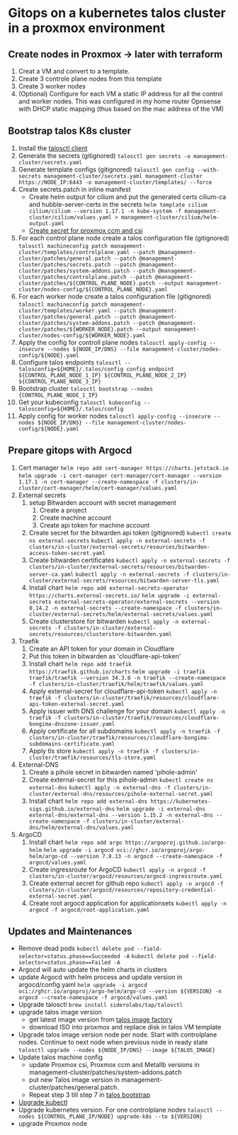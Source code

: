 # Gitops on a kubernetes talos cluster in a proxmox environment

## Create nodes in Proxmox -> later with terraform

1. Creat a VM and convert to a template.
2. Create 3 controle plane nodes from this template
3. Create 3 worker nodes
4. (Optional) Configure for each VM a static IP address for all the control and worker nodes. This was configured in my home router Opnsense with DHCP static mapping (thus based on the mac address of the VM)

## Bootstrap talos K8s cluster

1. Install the [talosctl client](https://www.talos.dev/v1.9/talos-guides/install/talosctl/)
2. Generate the secrets (gitignored)
   `talosctl gen secrets -o management-cluster/secrets.yaml`
3. Generate template configs (gitignored)
   `talosctl gen config --with-secrets management-cluster/secrets.yaml management-cluster https://NODE_IP:6443 -o management-cluster/templates/ --force`
4. Create secrets.patch in inline manifest
   - Create helm output for cilium and put the generated certs cilium-ca and hubble-server-certs in the secrets
     `helm template cilium cilium/cilium --version 1.17.1 -n kube-system -f management-cluster/cilium/values.yaml > management-cluster/cilium/helm-output.yaml`
   - [Create secret for proxmox ccm and csi](https://github.com/sergelogvinov/proxmox-csi-plugin/blob/main/docs/install.md#install-the-plugin-by-using-talos-machine-config)
5. For each control plane node create a talos configuration file (gitignored)
   `talosctl machineconfig patch management-cluster/templates/controlplane.yaml --patch @management-cluster/patches/general.patch --patch @management-cluster/patches/secrets.patch --patch @management-cluster/patches/system-addons.patch --patch @management-cluster/patches/controlplane.patch --patch @management-cluster/patches/${CONTROL_PLANE_NODE}.patch --output management-cluster/nodes-config/${CONTROL_PLANE_NODE}.yaml`
6. For each worker node create a talos configuration file (gitignored)
   `talosctl machineconfig patch management-cluster/templates/worker.yaml --patch @management-cluster/patches/general.patch --patch @management-cluster/patches/system-addons.patch --patch @management-cluster/patches/${WORKER_NODE}.patch --output management-cluster/nodes-config/${WORKER_NODE}.yaml`
7. Apply the config for controll plane nodes
   `talosctl apply-config --insecure --nodes ${NODE_IP/DNS} --file management-cluster/nodes-config/${NODE}.yaml`
8. Configure talos endpoints
   `talosctl --talosconfig=${HOME}/.talos/config config endpoint ${CONTROL_PLANE_NODE_1_IP} ${CONTROL_PLANE_NODE_2_IP} ${CONTROL_PLANE_NODE_3_IP}`
9. Bootstrap cluster
   `talosctl bootstrap --nodes {CONTROL_PLANE_NODE_1_IP}`
10. Get your kubeconfig
    `talosctl kubeconfig --talosconfig=${HOME}/.talos/config`
11. Apply config for worker nodes
    `talosctl apply-config --insecure --nodes ${NODE_IP/DNS} --file management-cluster/nodes-config/${NODE}.yaml`

## Prepare gitops with Argocd

1. Cert manager
   `helm repo add cert-manager https://charts.jetstack.io`
   `helm upgrade -i cert-manager cert-manager/cert-manager --version 1.17.1 -n cert-manager --create-namespace -f clusters/in-cluster/cert-manager/helm/cert-manager/values.yaml`
2. External secrets
   1. setup Bitwarden account with secret management
      1. Create a project
      2. Create machine account
      3. Create api token for machine account
   2. Create secret for the bitwarden api token (gitignored)
      `kubectl create ns external-secrets`
      `kubectl apply -n external-secrets -f clusters/in-cluster/external-secrets/resources/bitwarden-access-token-secret.yaml`
   3. Create bitwarden certificates
      `kubectl apply -n external-secrets -f clusters/in-cluster/external-secrets/resources/bitwarden-server-ca.yaml`
      `kubectl apply -n external-secrets -f clusters/in-cluster/external-secrets/resources/bitwarden-server-tls.yaml`
   4. Install chart
      `helm repo add external-secrets-operator https://charts.external-secrets.io/`
      `helm upgrade -i external-secrets external-secrets-operator/external-secrets --version 0.14.2 -n external-secrets --create-namespace -f clusters/in-cluster/external-secrets/helm/external-secrets/values.yaml`
   5. Create clusterstore for bitwarden
      `kubectl apply -n external-secrets -f clusters/in-cluster/external-secrets/resources/clusterstore-bitwarden.yaml`
3. Traefik
   1. Create an API token for your domain in Cloudflare
   2. Put this token in bitwarden as 'cloudflare-api-token'
   3. Install chart
      `helm repo add traefik https://traefik.github.io/charts`
      `helm upgrade -i traefik traefik/traefik --version 34.3.0 -n traefik --create-namespace -f clusters/in-cluster/traefik/helm/traefik/values.yaml`
   4. Apply external-secret for cloudflare-api-token
      `kubectl apply -n traefik -f clusters/in-cluster/traefik/resources/cloudflare-api-token-external-secret.yaml`
   5. Apply issuer with DNS challenge for your domain
      `kubectl apply -n traefik -f clusters/in-cluster/traefik/resources/cloudflare-bongima-dnszone-issuer.yaml`
   6. Apply certificate for all subdomains
      `kubectl apply -n traefik -f clusters/in-cluster/traefik/resources/cloudflare-bongima-subdomains-certificate.yaml`
   7. Apply tls store
      `kubectl apply -n traefik -f clusters/in-cluster/traefik/resources/tls-store.yaml`
4. External-DNS
   1. Create a pihole secret in bitwarden named 'pihole-admin'
   2. Create external-secret for this pihole-admin
      `kubectl create ns external-dns`
      `kubectl apply -n external-dns -f clusters/in-cluster/external-dns/resources/pihole-external-secret.yaml`
   3. Install chart
      `helm repo add external-dns https://kubernetes-sigs.github.io/external-dns`
      `helm upgrade -i external-dns external-dns/external-dns --version 1.15.2 -n external-dns --create-namespace -f clusters/in-cluster/external-dns/helm/external-dns/values.yaml`
5. ArgoCD
   1. Install chart
      `helm repo add argo https://argoproj.github.io/argo-helm`
      `helm upgrade -i argocd oci://ghcr.io/argoproj/argo-helm/argo-cd --version 7.8.13 -n argocd --create-namespace -f argocd/values.yaml`
   2. Create ingressroute for ArgoCD
      `kubectl apply -n argocd -f clusters/in-cluster/argocd/resources/argocd-ingressroute.yaml`
   3. Create external secret for github repo
      `kubectl apply -n argocd -f clusters/in-cluster/argocd/resources/repository-credential-external-secret.yaml`
   4. Create root argocd application for applicationsets
      `kubectl apply -n argocd -f argocd/root-application.yaml`

## Updates and Maintenances

- Remove dead pods
  `kubectl delete pod --field-selector=status.phase==Succeeded -A`
  `kubectl delete pod --field-selector=status.phase==Failed -A`
- Argocd will auto update the helm charts in clusters
- update Argocd with helm process and update version in argocd/config.yaml
  `helm upgrade -i argocd oci://ghcr.io/argoproj/argo-helm/argo-cd --version ${VERSION} -n argocd --create-namespace -f argocd/values.yaml`
- Upgrade talosctl
  `brew install siderolabs/tap/talosctl`
- upgrade talos image version
  - get latest image version from [talos image factory](https://factory.talos.dev/)
  - download ISO into proxmox and replace disk in talos VM template
- Upgrade talos image version node per node. Start with controlplane nodes. Continue to next node when previous node in ready state
  `talosctl upgrade --nodes ${NODE_IP/DNS} --image ${TALOS_IMAGE}`
- Update talos machine config
  - update Proxmox csi, Proxmox ccm and Metallb versions in management-cluster/patches/system-addons.patch
  - put new Talos image version in management-cluster/patches/general.patch.
  - Repeat step 3 till step 7 in [talos bootstrap](#bootstrap-talos-k8s-cluster)
- [Upgrade kubectl](https://kubernetes.io/docs/tasks/tools/install-kubectl-linux/)
- Upgrade kubernetes version. For one controlplane nodes
  `talosctl --nodes ${CONTROL_PLANE_IP/NODE} upgrade-k8s --to ${VERSION}`
- upgrade Proxmox node
